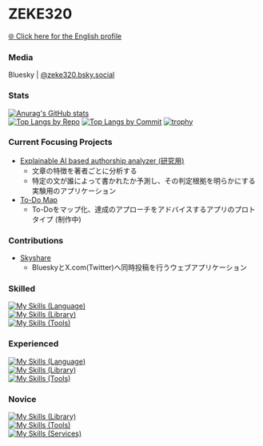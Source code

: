<!-- ### Hi there 👋 ->

<!--
**ZEKE320/zeke320** is a ✨ _special_ ✨ repository because its `README.md` (this file) appears on your GitHub profile.

Here are some ideas to get you started:

- 🔭 I’m currently working on ...
- 🌱 I’m currently learning ...
- 👯 I’m looking to collaborate on ...
- 🤔 I’m looking for help with ...
- 💬 Ask me about ...
- 📫 How to reach me: ...
- 😄 Pronouns: ...
- ⚡ Fun fact: ...
-->

# ZEKE320

[🌐 Click here for the English profile](README.md)

### Media

Bluesky | [@zeke320.bsky.social](https://bsky.app/profile/zeke320.bsky.social)

### Stats

[![Anurag's GitHub stats](https://github-readme-stats.vercel.app/api?username=zeke320&show_icons=true&show=reviews,discussions_started,dicsussions_answered,prs_merged,prs_merged_percentage&theme=github_dark_dimmed )](https://github.com/anuraghazra/github-readme-stats)<br>
[![Top Langs by Repo](http://github-profile-summary-cards.vercel.app/api/cards/repos-per-language?username=zeke320&theme=zenburn)](https://github.com/vn7n24fzkq/github-profile-summary-cards)
[![Top Langs by Commit](http://github-profile-summary-cards.vercel.app/api/cards/most-commit-language?username=zeke320&theme=zenburn)](https://github.com/vn7n24fzkq/github-profile-summary-cards)
[![trophy](https://github-profile-trophy.vercel.app/?username=zeke320&rank=-C&no-frame=true&column=8&margin-w=6&margin-h=6&theme=gitdimmed)](https://github.com/ryo-ma/github-profile-trophy)

### Current Focusing Projects

- [Explainable AI based authorship analyzer (研究用)](https://github.com/ZEKE320/shap-authorship-analysis-demo)
  - 文章の特徴を著者ごとに分析する
  - 特定の文が誰によって書かれたか予測し、その判定根拠を明らかにする実験用のアプリケーション
- [To-Do Map](https://github.com/ZEKE320/todo-map)
  - To-Doをマップ化、達成のアプローチをアドバイスするアプリのプロトタイプ (制作中)

### Contributions

- [Skyshare](https://github.com/nkte8/skyshare)
  - BlueskyとX.com(Twitter)へ同時投稿を行うウェブアプリケーション

### Skilled

[![My Skills (Language)](https://skillicons.dev/icons?i=java,js,html,css)](https://skillicons.dev)<br>
[![My Skills (Library)](https://skillicons.dev/icons?i=spring,jquery,bootstrap)](https://skillicons.dev)<br>
[![My Skills (Tools)](https://skillicons.dev/icons?i=git,gitlab,eclipse,vscode,md,postgresql)](https://skillicons.dev)

### Experienced

[![My Skills (Language)](https://skillicons.dev/icons?i=py,ts)](https://skillicons.dev)<br>
[![My Skills (Library)](https://skillicons.dev/icons?i=django,nextjs,react,nodejs,materialui)](https://skillicons.dev)<br>
[![My Skills (Tools)](https://skillicons.dev/icons?i=github,linux,docker,bash,powershell,gradle,mysql,postman)](https://skillicons.dev)

### Novice

[![My Skills (Library)](https://skillicons.dev/icons?i=sklearn,webpack,babel)](https://skillicons.dev)<br>
[![My Skills (Tools)](https://skillicons.dev/icons?i=latex)](https://skillicons.dev)<br>
[![My Skills (Services)](https://skillicons.dev/icons?i=vercel)](https://skillicons.dev)
